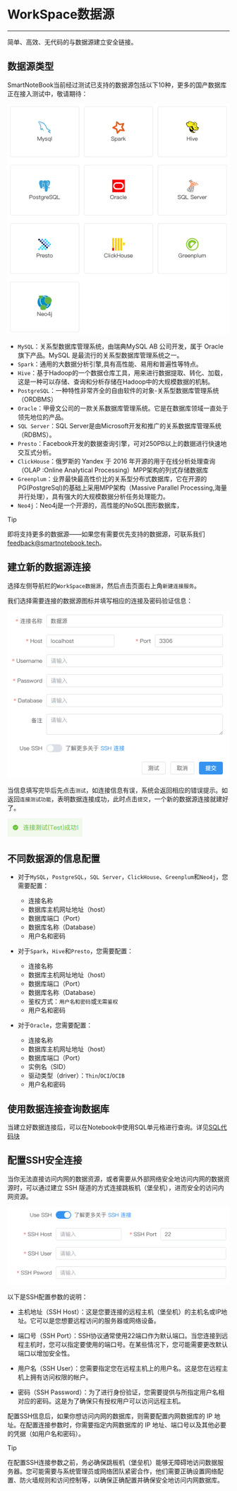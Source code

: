 # WorkSpace数据源
---
简单、高效、无代码的与数据源建立安全链接。

<!-- ![图 1](../images/ds.png)   -->
<!-- <img src="../images/ds.png"  style="width: 78%;height: 78%;" /> -->

## 数据源类型

SmartNoteBook当前经过测试已支持的数据源包括以下10种，更多的国产数据库正在接入测试中，敬请期待：

![支持的数据源类型](../images/de0cb651c474dc3ad7d477a85f010ca3d1f40f2e9dcc3bb74925c3ac617b90f9.png)  

* `MySQL`：关系型数据库管理系统，由瑞典MySQL AB 公司开发，属于 Oracle 旗下产品。MySQL 是最流行的关系型数据库管理系统之一。
* `Spark`：通用的大数据分析引擎,具有高性能、易用和普遍性等特点。
* `Hive`：基于Hadoop的一个数据仓库工具，用来进行数据提取、转化、加载，这是一种可以存储、查询和分析存储在Hadoop中的大规模数据的机制。
* `PostgreSQL`：一种特性非常齐全的自由软件的对象-关系型数据库管理系统（ORDBMS）
* `Oracle`：甲骨文公司的一款关系数据库管理系统。它是在数据库领域一直处于领先地位的产品。
* `SQL Server`：SQL Server是由Microsoft开发和推广的关系数据库管理系统（RDBMS）。
* `Presto`：Facebook开发的数据查询引擎，可对250PB以上的数据进行快速地交互式分析。
* `ClickHouse`：俄罗斯的 Yandex 于 2016 年开源的用于在线分析处理查询（OLAP :Online Analytical Processing）MPP架构的列式存储数据库
* `Greenplum`：业界最快最高性价比的关系型分布式数据库，它在开源的PG(PostgreSql)的基础上采用MPP架构（Massive Parallel Processing,海量并行处理），具有强大的大规模数据分析任务处理能力。
* `Neo4j`：Neo4j是一个开源的，高性能的NoSQL图形数据库，

> [!Tip]
> 即将支持更多的数据源——如果您有需要优先支持的数据源，可联系我们 <feedback@smartnotebook.tech>。

## 建立新的数据源连接

选择左侧导航栏的`WorkSpace数据源`，然后点击页面右上角`新建连接服务`。

我们选择需要连接的数据源图标并填写相应的连接及密码验证信息：

![图 5](../images/27a0726d1e8fb7d6418e88c4aa6ecf2b170c5fd4d2809eed683cc57c68026bb0.png) 

当信息填写完毕后先点击`测试`，如连接信息有误，系统会返回相应的错误提示。如返回`连接测试功能`，表明数据连接成功，此时点击`提交`，一个新的数据源连接就建好了。

![图 6](../images/2640c7ef5da05a8d7b83d9dc7f04374f5c0a07a8ed631f25c4c4002baf955d79.png)  

<!-- ## 编辑连接

在数据源列表中选择所需修改的数据源，修改配置信息后单击`测试`，返回成功信息后点击`提交`。 -->

## 不同数据源的信息配置

<!-- 用户可以在选择不同类型的数据源后，通过正确配置对应类型的数据库信息、数据库凭证后，完成创建数据库连接。

不同的数据源对应填写的配置项也会存在差异。 -->

- 对于`MySQL`，`PostgreSQL`，`SQL Server`，`ClickHouse`、`Greenplum`和`Neo4j`，您需要配置：

  - 连接名称
  - 数据库主机网址地址（host）
  - 数据库端口（Port）
  - 数据库名称（Database）
  - 用户名和密码

- 对于`Spark`，`Hive`和`Presto`，您需要配置：

  - 连接名称
  - 数据库主机网址地址（host）
  - 数据库端口（Port）
  - 数据库名称（Database）
  - 鉴权方式：`用户名和密码`或`无需鉴权`
  - 用户名和密码

- 对于`Oracle`，您需要配置：

  - 连接名称
  - 数据库主机网址地址（host）
  - 数据库端口（Port）
  - 实例名（SID）
  - 驱动类型（driver）：`Thin`/`OCI`/`OCIB`
  - 用户名和密码

<!-- 
备注：当数据库连接配置完成后，我们会为你生成一个数据标识，相当于该数据库的云端“唯一id”， 如 0242ac110004-11edacf8-81c84f68-a244。该数据标识你可在Notebook的侧边栏--数据资源复制获取，并可在代码中引用。参见侧边栏->数据资源 -->

## 使用数据连接查询数据库

当建立好数据连接后，可以在Notebook中使用SQL单元格进行查询。详见<a href="../NoteBook/SQL.md" title="SQL代码块">SQL代码块</a>

## 配置SSH安全连接

<!-- 当需要增加跳板机

![图 7](../images/df9050419f6f13dc89d92e2d5c66e9921fb65161b6fdeb540cfea644bf878524.png)  


通过SSH，您可以配置数据连接以实现更安全的访问。SSH提供了加密和认证机制，以保护您的连接和数据安全。下面是一些SSH配置参数的说明：

- 主机地址（SSH Host）：这是您要连接的远程主机（堡垒机）的主机名或IP地址。它可以是您想要远程访问的服务器或网络设备。

- 端口号（SSH Port）：SSH协议通常使用22端口作为默认端口。当您连接到远程主机时，您可以指定要使用的端口号。在某些情况下，您可能需要更改默认端口以增加安全性。

- 用户名（SSH User）：您需要指定您在远程主机上的用户名。这是您在远程主机上拥有访问权限的帐户。

- 密码（SSH Password）：为了进行身份验证，您需要提供与所指定用户名相对应的密码。这是为了确保只有授权用户可以访问远程主机。 -->

当你无法直接访问内网的数据资源，或者需要从外部网络安全地访问内网的数据资源时，可以通过建立 SSH 隧道的方式连接跳板机（堡垒机），进而安全的访问内网资源。

![图 7](../images/df9050419f6f13dc89d92e2d5c66e9921fb65161b6fdeb540cfea644bf878524.png)  

以下是SSH配置参数的说明：

- 主机地址（SSH Host）：这是您要连接的远程主机（堡垒机）的主机名或IP地址。它可以是您想要远程访问的服务器或网络设备。

- 端口号（SSH Port）：SSH协议通常使用22端口作为默认端口。当您连接到远程主机时，您可以指定要使用的端口号。在某些情况下，您可能需要更改默认端口以增加安全性。

- 用户名（SSH User）：您需要指定您在远程主机上的用户名。这是您在远程主机上拥有访问权限的帐户。

- 密码（SSH Password）：为了进行身份验证，您需要提供与所指定用户名相对应的密码。这是为了确保只有授权用户可以访问远程主机。

配置SSH信息后，如果你想访问内网的数据库，则需要配置内网数据库的 IP 地址。在配置连接参数时，你需要指定内网数据库的 IP 地址、端口号以及其他必要的凭据（如用户名和密码）。

> [!Tip]
> 在配置SSH连接参数之前，务必确保跳板机（堡垒机）能够无障碍地访问数据服务器。您可能需要与系统管理员或网络团队紧密合作，他们需要正确设置网络配置、防火墙规则和访问控制等，以确保正确配置并确保安全地访问内网数据库。


